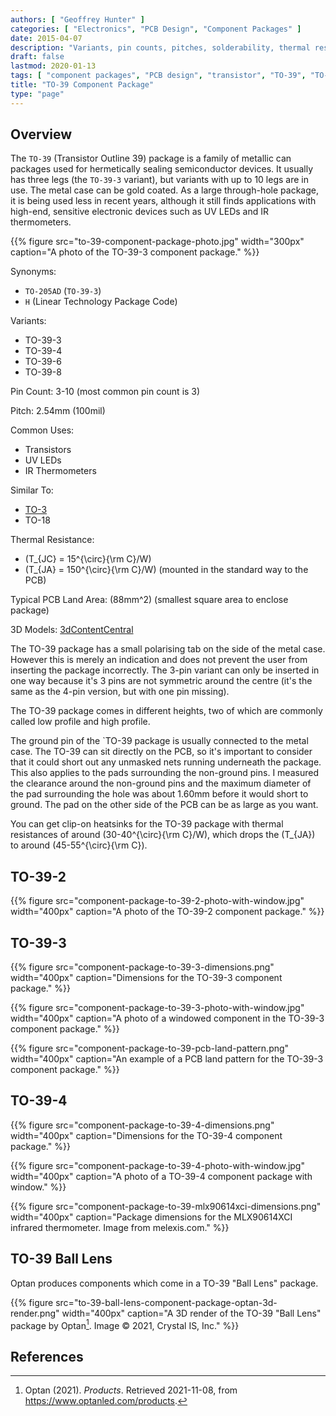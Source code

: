 ```yaml
---
authors: [ "Geoffrey Hunter" ]
categories: [ "Electronics", "PCB Design", "Component Packages" ]
date: 2015-04-07
description: "Variants, pin counts, pitches, solderability, thermal resistances, dimensions, land patterns, 3D models and more info for the TQFP component package."
draft: false
lastmod: 2020-01-13
tags: [ "component packages", "PCB design", "transistor", "TO-39", "TO-205AD" ]
title: "TO-39 Component Package"
type: "page"
---
```


## Overview

The `TO-39` (Transistor Outline 39) package is a family of metallic can packages used for hermetically sealing semiconductor devices. It usually has three legs (the `TO-39-3` variant), but variants with up to 10 legs are in use. The metal case can be gold coated. As a large through-hole package, it is being used less in recent years, although it still finds applications with high-end, sensitive electronic devices such as UV LEDs and IR thermometers.

{{% figure src="to-39-component-package-photo.jpg" width="300px" caption="A photo of the TO-39-3 component package." %}}

Synonyms:

* `TO-205AD` (`TO-39-3`)
* `H` (Linear Technology Package Code)

Variants:

* TO-39-3
* TO-39-4
* TO-39-6
* TO-39-8

Pin Count: 3-10 (most common pin count is 3)

Pitch: 2.54mm (100mil)

Common Uses:

* Transistors
* UV LEDs
* IR Thermometers

Similar To:

* [TO-3](/pcb-design/component-packages/to-3-component-package/)
* TO-18

Thermal Resistance:

* \(T_{JC} = 15^{\circ}{\rm C}/W\)
* \(T_{JA} = 150^{\circ}{\rm C}/W\) (mounted in the standard way to the PCB)

Typical PCB Land Area: \(88mm^2\) (smallest square area to enclose package)

3D Models: [3dContentCentral](https://www.3dcontentcentral.com/download-model.aspx?catalogid=171&id=363411)

The TO-39 package has a small polarising tab on the side of the metal case. However this is merely an indication and does not prevent the user from inserting the package incorrectly. The 3-pin variant can only be inserted in one way because it's 3 pins are not symmetric around the centre (it's the same as the 4-pin version, but with one pin missing).

The TO-39 package comes in different heights, two of which are commonly called low profile and high profile.

The ground pin of the `TO-39 package is usually connected to the metal case. The TO-39 can sit directly on the PCB, so it's important to consider that it could short out any unmasked nets running underneath the package. This also applies to the pads surrounding the non-ground pins. I measured the clearance around the non-ground pins and the maximum diameter of the pad surrounding the hole was about 1.60mm before it would short to ground. The pad on the other side of the PCB can be as large as you want.

You can get clip-on heatsinks for the TO-39 package with thermal resistances of around \(30-40^{\circ}{\rm C}/W\), which drops the \(T_{JA}\) to around \(45-55^{\circ}{\rm C}\).

## TO-39-2

{{% figure src="component-package-to-39-2-photo-with-window.jpg" width="400px" caption="A photo of the TO-39-2 component package." %}}

## TO-39-3

{{% figure src="component-package-to-39-3-dimensions.png" width="400px" caption="Dimensions for the TO-39-3 component package." %}}

{{% figure src="component-package-to-39-3-photo-with-window.jpg" width="400px" caption="A photo of a windowed component in the TO-39-3 component package." %}}

{{% figure src="component-package-to-39-pcb-land-pattern.png" width="400px" caption="An example of a PCB land pattern for the TO-39-3 component package." %}}

## TO-39-4

{{% figure src="component-package-to-39-4-dimensions.png" width="400px" caption="Dimensions for the TO-39-4 component package." %}}

{{% figure src="component-package-to-39-4-photo-with-window.jpg" width="400px" caption="A photo of a TO-39-4 component package with window." %}}

{{% figure src="component-package-to-39-mlx90614xci-dimensions.png" width="400px" caption="Package dimensions for the MLX90614XCI infrared thermometer. Image from melexis.com." %}}

## TO-39 Ball Lens

Optan produces components which come in a TO-39 "Ball Lens" package.

{{% figure src="to-39-ball-lens-component-package-optan-3d-render.png" width="400px" caption="A 3D render of the TO-39 \"Ball Lens\" package by Optan[^bib-optan-products]. Image © 2021, Crystal IS, Inc." %}}

## References

[^bib-optan-products]: Optan (2021). _Products_. Retrieved 2021-11-08, from https://www.optanled.com/products.
